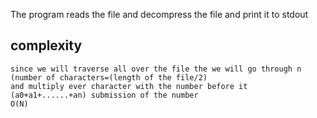 The program reads the file and decompress the file and print it to stdout
## complexity 
    since we will traverse all over the file the we will go through n (number of characters=(length of the file/2) 
    and multiply ever character with the number before it (a0+a1+......+an) submission of the number
    O(N)
